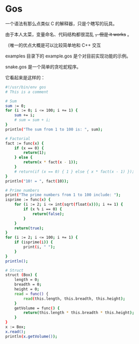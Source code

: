 # Gos
一个语法有那么点类似 C 的解释器，只是个瞎写的玩具。

由于本人太菜，变量命名、代码结构都很混乱 ~~，但是 it works~~ 。

（唯一的优点大概是可以比较简单地和 C++ 交互

examples 目录下的 example.gos 是个对目前实现功能的示例。

snake.gos 是一个简单的贪吃蛇程序。

它看起来是这样的：
```bash
#!/usr/bin/env gos
# This is a comment

# Sum
sum := 0;
for (i := 0; i <= 100; i += 1) {
    sum += i;
    # sum = sum + i;
}
println("The sum from 1 to 100 is: ", sum);

# Factorial
fact := func(x) {
    if (x == 0) {
        return(1);
    } else {
        return(x * fact(x - 1));
    }
    # return(if (x == 0) { 1 } else { x * fact(x - 1) });
}
println("10! = ", fact(10));

# Prime numbers
print("The prime numbers from 1 to 100 include: ");
isprime := func(x) {
    for (i := 2; i <= int(sqrt(float(x))); i += 1) {
        if (x % i == 0) {
            return(false);
        }
    }
    return(true);
}
for (i := 2; i <= 100; i += 1) {
    if (isprime(i)) {
        print(i, " ");
    }
}
println();

# Struct
struct (Box) {
    length = 0;
    breadth = 0;
    height = 0;
    read = func() {
        read(this.length, this.breadth, this.height);
    }
    getVolume = func() {
        return(this.length * this.breadth * this.height);
    }
}
x := Box;
x.read();
println(x.getVolume());
```
